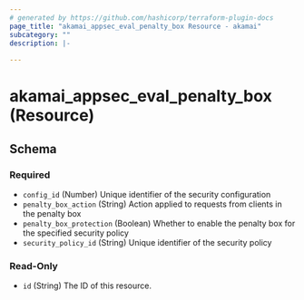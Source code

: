 ```yaml
---
# generated by https://github.com/hashicorp/terraform-plugin-docs
page_title: "akamai_appsec_eval_penalty_box Resource - akamai"
subcategory: ""
description: |-
  
---
```


# akamai_appsec_eval_penalty_box (Resource)





<!-- schema generated by tfplugindocs -->
## Schema

### Required

- `config_id` (Number) Unique identifier of the security configuration
- `penalty_box_action` (String) Action applied to requests from clients in the penalty box
- `penalty_box_protection` (Boolean) Whether to enable the penalty box for the specified security policy
- `security_policy_id` (String) Unique identifier of the security policy

### Read-Only

- `id` (String) The ID of this resource.

